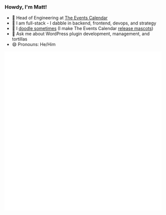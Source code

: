 ### Howdy, I'm Matt!

- 🏢 Head of Engineering at [The Events Calendar](https://theeventscalendar.com)
- 🍴 I am full-stack - I dabble in backend, frontend, devops, and strategy
- 🎨 I [doodle sometimes](https://www.artstation.com/borkweb) (I make The Events Calendar [release mascots](https://www.artstation.com/borkweb/albums/3807820))
- 💬 Ask me about WordPress plugin development, management, and tortillas
- 😄 Pronouns: He/Him

![Metrics](https://github.com/borkweb/borkweb/blob/main/github-metrics.svg)
